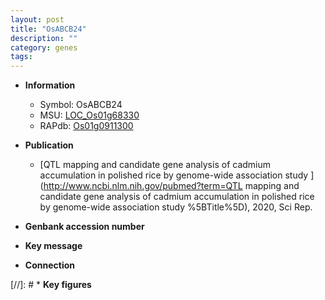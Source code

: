 ```yaml
---
layout: post
title: "OsABCB24"
description: ""
category: genes
tags: 
---
```


* **Information**  
    + Symbol: OsABCB24  
    + MSU: [LOC_Os01g68330](http://rice.uga.edu/cgi-bin/ORF_infopage.cgi?orf=LOC_Os01g68330)  
    + RAPdb: [Os01g0911300](https://rapdb.dna.affrc.go.jp/locus/?name=Os01g0911300)  

* **Publication**  
    + [QTL mapping and candidate gene analysis of cadmium accumulation in polished rice by genome-wide association study ](http://www.ncbi.nlm.nih.gov/pubmed?term=QTL mapping and candidate gene analysis of cadmium accumulation in polished rice by genome-wide association study %5BTitle%5D), 2020, Sci Rep.

* **Genbank accession number**  

* **Key message**  

* **Connection**  

[//]: # * **Key figures**  


